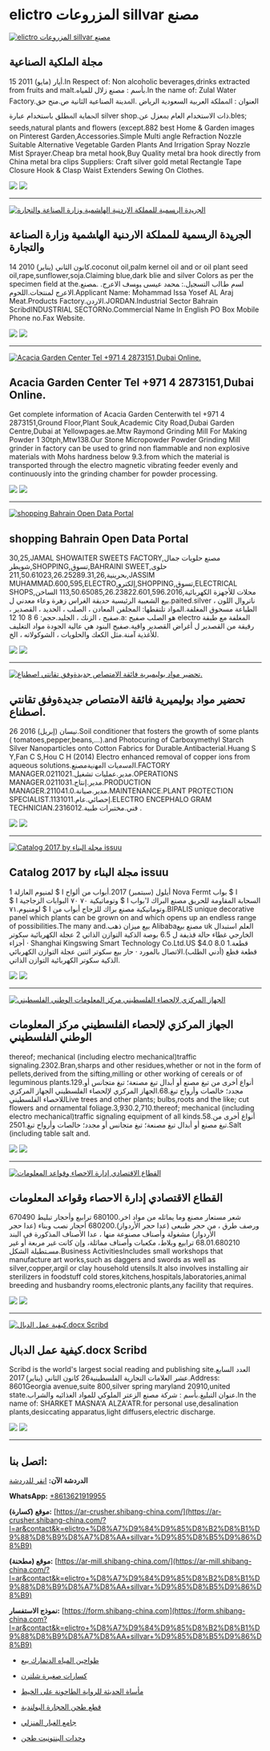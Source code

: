 # elictro المزروعات sillvar مصنع

<a href="https://swt.shibang-china.com/?l=ar&img&k=elictro+%D8%A7%D9%84%D9%85%D8%B2%D8%B1%D9%88%D8%B9%D8%A7%D8%AA+sillvar+%D9%85%D8%B5%D9%86%D8%B9" target="_blank">![elictro المزروعات sillvar مصنع](http://static.shibang-china.com/all-800x300/653.jpg)</a>

## مجلة الملكية الصناعية
15 أيار (مايو) 2011.In Respect of: Non alcoholic beverages,drinks extracted from fruits and malt.ﺑﺄﺳﻢ : ﻣﺼﻨﻊ ﺯﻻﻝ ﻟﻠﻤﻴﺎﻩ.In the name of: Zulal Water Factory.ﺍﻟﻌﻨﻮﺍﻥ : ﺍﳌﻤﻠﻜﺔ ﺍﻟﻌﺮﺑﻴﺔ ﺍﻟﺴﻌﻮﺩﻳﺔ ﺍﻟﺮﻳﺎﺽ .ﺍﳌﺪﻳﻨﺔ ﺍﻟﺼﻨﺎﻋﻴﺔ ﺍﻟﺜﺎﻧﻴﺔ ﺹ.ﻣﻨﺢ ﺣﻖ ﺍﳊﻤﺎﻳﺔ ﺍﳌﻄﻠﻖ ﺑﺎﺳﺘﺨﺪﺍﻡ ﻋﺒﺎﺭﺓ silver shop.ﺫﺍﺕ ﺍﻻﺳﺘﺨﺪﺍﻡ ﺍﻟﻌﺎﻡ ﲟﻌﺰﻝ ﻋﻦ.bles; seeds,natural plants and flowers (except.882 best Home &amp; Garden images on Pinterest Garden,Accessories.Simple Multi angle Refraction Nozzle Suitable Alternative Vegetable Garden Plants And Irrigation Spray Nozzle Mist Sprayer.Cheap bra metal hook,Buy Quality metal bra hook directly from China metal bra clips Suppliers: Craft silver gold metal Rectangle Tape Closure Hook &amp; Clasp Waist Extenders Sewing On Clothes.


<a href="https://whatsapp.shibangsoft.com/WhatsApp.php" target="_blank" title="WhatsApp">![](http://static.shibang-china.com/icon/whatsapp.png)</a> <a href="https://swt.shibang-china.com/?l=ar&icon&k=elictro+%D8%A7%D9%84%D9%85%D8%B2%D8%B1%D9%88%D8%B9%D8%A7%D8%AA+sillvar+%D9%85%D8%B5%D9%86%D8%B9" target="_blank">![](http://static.shibang-china.com/icon/chat-ar.png)</a>

---

<a href="https://swt.shibang-china.com/?l=ar&img&k=elictro+%D8%A7%D9%84%D9%85%D8%B2%D8%B1%D9%88%D8%B9%D8%A7%D8%AA+sillvar+%D9%85%D8%B5%D9%86%D8%B9" target="_blank">![ﺍﻟﺠﺭﻴﺩﺓ ﺍﻟﺭﺴﻤﻴﺔ ﻟﻠﻤﻤﻠﻜﺔ ﺍﻻﺭﺩﻨﻴﺔ ﺍﻟﻬﺎﺸﻤﻴﺔ وزارة الصناعة والتجارة](http://static.shibang-china.com/all-800x300/1099.jpg)</a>

## ﺍﻟﺠﺭﻴﺩﺓ ﺍﻟﺭﺴﻤﻴﺔ ﻟﻠﻤﻤﻠﻜﺔ ﺍﻻﺭﺩﻨﻴﺔ ﺍﻟﻬﺎﺸﻤﻴﺔ وزارة الصناعة والتجارة
14 كانون الثاني (يناير) 2010.coconut oil,palm kernel oil and or oil plant seed oil,rape,sunflower,soja.Claiming blue,dark blie and silver Colors as per the specimen field at the.ﺍﺴﻡ ﻁﺎﻟﺏ ﺍﻟﺘﺴﺠﻴل.: ﻤﺤﻤﺩ ﻋﻴﺴﻰ ﻴﻭﺴﻑ ﺍﻻﻋﺭﺝ. .ﻤﺼﻨﻊ ﺍﻻﻋﺭﺝ ﻟﻤﻨﺘﺠﺎﺕ.ﺍﻟﻠﺤﻭﻡ.Applicant Name: Mohammad Issa Yosef AL Araj Meat.Products Factory.ﺍﻻﺭﺩﻥ.JORDAN.Industrial Sector Bahrain ScribdINDUSTRIAL SECTORNo.Commercial Name In English PO Box Mobile Phone no.Fax Website.


<a href="https://whatsapp.shibangsoft.com/WhatsApp.php" target="_blank" title="WhatsApp">![](http://static.shibang-china.com/icon/whatsapp.png)</a> <a href="https://swt.shibang-china.com/?l=ar&icon&k=elictro+%D8%A7%D9%84%D9%85%D8%B2%D8%B1%D9%88%D8%B9%D8%A7%D8%AA+sillvar+%D9%85%D8%B5%D9%86%D8%B9" target="_blank">![](http://static.shibang-china.com/icon/chat-ar.png)</a>

---

<a href="https://swt.shibang-china.com/?l=ar&img&k=elictro+%D8%A7%D9%84%D9%85%D8%B2%D8%B1%D9%88%D8%B9%D8%A7%D8%AA+sillvar+%D9%85%D8%B5%D9%86%D8%B9" target="_blank">![Acacia Garden Center Tel +971 4 2873151,Dubai Online.](http://static.shibang-china.com/all-800x300/1207.jpg)</a>

## Acacia Garden Center Tel +971 4 2873151,Dubai Online.
Get complete information of Acacia Garden Centerwith tel +971 4 2873151,Ground Floor,Plant Souk,Academic City Road,Dubai Garden Centre,Dubai at Yellowpages.ae.Mtw Raymond Grinding Mill For Making Powder 1 30tph,Mtw138.Our Stone Micropowder Powder Grinding Mill grinder in factory can be used to grind non flammable and non explosive materials with Mohs hardness below 9.3.from which the material is transported through the electro magnetic vibrating feeder evenly and continuously into the grinding chamber for powder processing.


<a href="https://whatsapp.shibangsoft.com/WhatsApp.php" target="_blank" title="WhatsApp">![](http://static.shibang-china.com/icon/whatsapp.png)</a> <a href="https://swt.shibang-china.com/?l=ar&icon&k=elictro+%D8%A7%D9%84%D9%85%D8%B2%D8%B1%D9%88%D8%B9%D8%A7%D8%AA+sillvar+%D9%85%D8%B5%D9%86%D8%B9" target="_blank">![](http://static.shibang-china.com/icon/chat-ar.png)</a>

---

<a href="https://swt.shibang-china.com/?l=ar&img&k=elictro+%D8%A7%D9%84%D9%85%D8%B2%D8%B1%D9%88%D8%B9%D8%A7%D8%AA+sillvar+%D9%85%D8%B5%D9%86%D8%B9" target="_blank">![shopping Bahrain Open Data Portal](http://static.shibang-china.com/all-800x300/356.jpg)</a>

## shopping Bahrain Open Data Portal
30,25,JAMAL SHOWAITER SWEETS FACTORY,مصنع حلويات جمال شويطر,SHOPPING,تسوق,BAHRAINI SWEET,حلوى بحرينية,211,50.61023,26.25289.31,26,JASSIM MUHAMMAD.600,595,ELECTRO,إلكترو,SHOPPING,تسوق,ELECTRICAL SHOPS,محلات للأجهزة الكهربائية,113,50.65085,26.23822.601,596.2016 الساخن بيع الشعبية الرئيسية حديقة الغراس زهرة وعاء معدني ل.paited.silver ناتروال اللون ، الطباعة مسحوق المغلفة.المواد تلتقطها: المجلفن المعادن ، الصلب ، الحديد ، القصدير ، صفيح ، الزنك ، الجليد.حجم: 6 8 10 12.a: هو الصلب صفيح electro المغلفة مع طبقة رقيقة من القصدير ل أغراض القصدير واقية.صفيح البنود هي عالية الجودة مواد التغليف للأغذية آمنة.مثل الكعك والحلويات ، الشوكولاته ، الخ.


<a href="https://whatsapp.shibangsoft.com/WhatsApp.php" target="_blank" title="WhatsApp">![](http://static.shibang-china.com/icon/whatsapp.png)</a> <a href="https://swt.shibang-china.com/?l=ar&icon&k=elictro+%D8%A7%D9%84%D9%85%D8%B2%D8%B1%D9%88%D8%B9%D8%A7%D8%AA+sillvar+%D9%85%D8%B5%D9%86%D8%B9" target="_blank">![](http://static.shibang-china.com/icon/chat-ar.png)</a>

---

<a href="https://swt.shibang-china.com/?l=ar&img&k=elictro+%D8%A7%D9%84%D9%85%D8%B2%D8%B1%D9%88%D8%B9%D8%A7%D8%AA+sillvar+%D9%85%D8%B5%D9%86%D8%B9" target="_blank">![تحضير مواد بوليميرية فائقة الامتصاص جديدةوفق تقانتي اصطناع.](http://static.shibang-china.com/all-800x300/1004.jpg)</a>

## تحضير مواد بوليميرية فائقة الامتصاص جديدةوفق تقانتي اصطناع.
26 نيسان (إبريل) 2016.Soil conditioner that fosters the growth of some plants ( tomatoes,pepper,beans,…).and Photocuring of Carboxymethyl Starch Silver Nanoparticles onto Cotton Fabrics for Durable.Antibacterial.Huang S Y,Fan C S,Hou C H (2014) Electro enhanced removal of copper ions from aqueous solutions.اﻟﻣﺳﻣﯾﺎت اﻟﻣﮭﻧﯾﺔمصنع.FACTORY MANAGER.0211021.مدير.عمليات تشغيل.OPERATIONS MANAGER.0211031.مدير.إنتاج.PRODUCTION MANAGER.211041.0.مدير.صيانة.MAINTENANCE.PLANT PROTECTION SPECIALIST.1131011.إحصائي.عام.ELECTRO ENCEPHALO GRAM TECHNICIAN.2316012.فني.مختبرات طبية .


<a href="https://whatsapp.shibangsoft.com/WhatsApp.php" target="_blank" title="WhatsApp">![](http://static.shibang-china.com/icon/whatsapp.png)</a> <a href="https://swt.shibang-china.com/?l=ar&icon&k=elictro+%D8%A7%D9%84%D9%85%D8%B2%D8%B1%D9%88%D8%B9%D8%A7%D8%AA+sillvar+%D9%85%D8%B5%D9%86%D8%B9" target="_blank">![](http://static.shibang-china.com/icon/chat-ar.png)</a>

---

<a href="https://swt.shibang-china.com/?l=ar&img&k=elictro+%D8%A7%D9%84%D9%85%D8%B2%D8%B1%D9%88%D8%B9%D8%A7%D8%AA+sillvar+%D9%85%D8%B5%D9%86%D8%B9" target="_blank">![Catalog 2017 by مجلة البناء issuu](http://static.shibang-china.com/all-800x300/822.jpg)</a>

## Catalog 2017 by مجلة البناء issuu
1 أيلول (سبتمبر) 2017.أﺑﻮاب ﻣﻦ أﻟﻮاح ا $ ﻟﻤﻨﻴﻮم اﻟﻌﺎزﻟﺔ Nova Fermt ا $ ﺑﻮاب اﻟﺴﺤﺎﺑﺔ اﻟﻤﻘﺎوﻣﺔ ﻟﻠﺤﺮﻳﻖ ﻣﺼﻨﻊ اﻟﺒﺮاك ﻟ&#39;ﺑﻮاب ا $ وﺗﻮﻣﺎﺗﻴﻜﻴﺔ ٧٠ ٧٠ اﻟﺒﻮاﺑﺎت اﻟﺰﺟﺎﺟﻴﺔ ا $ وﺗﻮﻣﺎﺗﻴﻜﻴﺔ ﻣﺼﻨﻊ ﺑﺮاك ﻟﻠﺰﺟﺎج أﺑﻮاب ﻣﻦ ا $ ﻟﻮﻣﻨﻴﻮم.٧١.BIPALIS unique decorative panel which plants can be grown on and which opens up an endless range of possibilities.The many and.بيع ميزان ذهب Alibabaمصنع بيع uk العلم استبدال الخارجي غطاء حالة قذيفة ل 6.5 بوصة الذكية التوازن الذاتي 2 عجلة الكهربائية سكوتر أجزاء &middot; Shanghai Kingswing Smart Technology Co.Ltd.US $4.0 8.0 قطعة.1 قطعة قطع (أدني الطلب).الاتصال بالمورد &middot; حار بيع سكوتر اثنين عجلة التوازن الكهربائي الذكية سكوتر الكهربائية التوازن الذاتي.


<a href="https://whatsapp.shibangsoft.com/WhatsApp.php" target="_blank" title="WhatsApp">![](http://static.shibang-china.com/icon/whatsapp.png)</a> <a href="https://swt.shibang-china.com/?l=ar&icon&k=elictro+%D8%A7%D9%84%D9%85%D8%B2%D8%B1%D9%88%D8%B9%D8%A7%D8%AA+sillvar+%D9%85%D8%B5%D9%86%D8%B9" target="_blank">![](http://static.shibang-china.com/icon/chat-ar.png)</a>

---

<a href="https://swt.shibang-china.com/?l=ar&img&k=elictro+%D8%A7%D9%84%D9%85%D8%B2%D8%B1%D9%88%D8%B9%D8%A7%D8%AA+sillvar+%D9%85%D8%B5%D9%86%D8%B9" target="_blank">![الجهاز المركزي لإلحصاء الفلسطيني مركز المعلومات الوطني الفلسطيني](http://static.shibang-china.com/all-800x300/93.jpg)</a>

## الجهاز المركزي لإلحصاء الفلسطيني مركز المعلومات الوطني الفلسطيني
thereof; mechanical (including electro mechanical)traffic signaling.2302.Bran,sharps and other residues,whether or not in the form of pellets,derived from the sifting,milling or other working of cereals or of leguminous plants.129.أنواع أخرى من تبغ مصنع أو أبدال تبغ مصنعة؛ تبغ متجانس أو مجدد؛ خالصات وأرواح تبغ.68.الجهاز المركزي لإلحصاء الفلسطيني الجهاز المركزي للاحصاء الفلسطينيLive trees and other plants; bulbs,roots and the like; cut flowers and ornamental foliage.3,930.2,710.thereof; mechanical (including electro mechanical)traffic signaling equipment of all kinds.58.أنواع أخرى من تبغ مصنع أو أبدال تبغ مصنعة؛ تبغ متجانس أو مجدد؛ خالصات وأرواح تبغ.2501.Salt (including table salt and.


<a href="https://whatsapp.shibangsoft.com/WhatsApp.php" target="_blank" title="WhatsApp">![](http://static.shibang-china.com/icon/whatsapp.png)</a> <a href="https://swt.shibang-china.com/?l=ar&icon&k=elictro+%D8%A7%D9%84%D9%85%D8%B2%D8%B1%D9%88%D8%B9%D8%A7%D8%AA+sillvar+%D9%85%D8%B5%D9%86%D8%B9" target="_blank">![](http://static.shibang-china.com/icon/chat-ar.png)</a>

---

<a href="https://swt.shibang-china.com/?l=ar&img&k=elictro+%D8%A7%D9%84%D9%85%D8%B2%D8%B1%D9%88%D8%B9%D8%A7%D8%AA+sillvar+%D9%85%D8%B5%D9%86%D8%B9" target="_blank">![القطاع الاقتصادي إدارة الاحصاء وقواعد المعلومات](http://static.shibang-china.com/all-800x300/324.jpg)</a>

## القطاع الاقتصادي إدارة الاحصاء وقواعد المعلومات
670490  شعر مستعار مصنع وما يماثله من مواد اخر.680100 ترابيع وأحجار تبليط ورصف طرق ، من حجر طبيعى (عدا حجر الأردواز).680200 أحجار نصب وبناء (عدا حجر الأردواز) مشغولة وأصناف مصنوعة منها ، عدا الأصناف المذكورة فى البند 68.01.680210  ترابيع وبلاط، مكعبات وأصناف مماثلة، وإن كانت غير مربعة أو غير مسـتطيلة الشكل.Business ActivitiesIncludes small workshops that manufacture art works,such as daggers and swords as well as silver,copper,argil or clay household utensils.It also involves installing air sterilizers in foodstuff cold stores,kitchens,hospitals,laboratories,animal breeding and husbandry rooms,electronic plants,any facility that requires.


<a href="https://whatsapp.shibangsoft.com/WhatsApp.php" target="_blank" title="WhatsApp">![](http://static.shibang-china.com/icon/whatsapp.png)</a> <a href="https://swt.shibang-china.com/?l=ar&icon&k=elictro+%D8%A7%D9%84%D9%85%D8%B2%D8%B1%D9%88%D8%B9%D8%A7%D8%AA+sillvar+%D9%85%D8%B5%D9%86%D8%B9" target="_blank">![](http://static.shibang-china.com/icon/chat-ar.png)</a>

---

<a href="https://swt.shibang-china.com/?l=ar&img&k=elictro+%D8%A7%D9%84%D9%85%D8%B2%D8%B1%D9%88%D8%B9%D8%A7%D8%AA+sillvar+%D9%85%D8%B5%D9%86%D8%B9" target="_blank">![كيفية عمل الدبال.docx Scribd](http://static.shibang-china.com/all-800x300/1165.jpg)</a>

## كيفية عمل الدبال.docx Scribd
Scribd is the world&#39;s largest social reading and publishing site.العدد السابع عشر العلامات التجارية الفلسطينية26 كانون الثاني (يناير) 2017.Address: 8601Georgia avenue,suite 800,silver spring maryland 20910,united state.عنوان التبليغ.بأسم : شركة مصنع الزعتر الملوكي للمواد الغذائيه والشراب.In the name of: SHARKET MASNA&#39;A ALZA&#39;ATR.for personal use,desalination plants,desiccating apparatus,light diffusers,electric discharge.


<a href="https://whatsapp.shibangsoft.com/WhatsApp.php" target="_blank" title="WhatsApp">![](http://static.shibang-china.com/icon/whatsapp.png)</a> <a href="https://swt.shibang-china.com/?l=ar&icon&k=elictro+%D8%A7%D9%84%D9%85%D8%B2%D8%B1%D9%88%D8%B9%D8%A7%D8%AA+sillvar+%D9%85%D8%B5%D9%86%D8%B9" target="_blank">![](http://static.shibang-china.com/icon/chat-ar.png)</a>

---
## اتصل بنا:

**الدردشة الآن:** [انقر للدردشة](https://swt.shibang-china.com?l=ar&contact&k=elictro+%D8%A7%D9%84%D9%85%D8%B2%D8%B1%D9%88%D8%B9%D8%A7%D8%AA+sillvar+%D9%85%D8%B5%D9%86%D8%B9)

**WhatsApp:**  [+8613621919955](https://whatsapp.shibangsoft.com/WhatsApp.php)

**موقع (كسارة):** [https://ar-crusher.shibang-china.com/](https://ar-crusher.shibang-china.com/?l=ar&contact&k=elictro+%D8%A7%D9%84%D9%85%D8%B2%D8%B1%D9%88%D8%B9%D8%A7%D8%AA+sillvar+%D9%85%D8%B5%D9%86%D8%B9)

**موقع (مطحنة):** [https://ar-mill.shibang-china.com/](https://ar-mill.shibang-china.com/?l=ar&contact&k=elictro+%D8%A7%D9%84%D9%85%D8%B2%D8%B1%D9%88%D8%B9%D8%A7%D8%AA+sillvar+%D9%85%D8%B5%D9%86%D8%B9)

**نموذج الاستفسار:** [https://form.shibang-china.com](https://form.shibang-china.com?l=ar&contact&k=elictro+%D8%A7%D9%84%D9%85%D8%B2%D8%B1%D9%88%D8%B9%D8%A7%D8%AA+sillvar+%D9%85%D8%B5%D9%86%D8%B9)

* [طواحين المياه الدنمارك بيع](../26/%D8%B7%D9%88%D8%A7%D8%AD%D9%8A%D9%86%20%D8%A7%D9%84%D9%85%D9%8A%D8%A7%D9%87%20%D8%A7%D9%84%D8%AF%D9%86%D9%85%D8%A7%D8%B1%D9%83%20%D8%A8%D9%8A%D8%B9.md)

* [كسارات صغيرة شلترن](../29/%D9%83%D8%B3%D8%A7%D8%B1%D8%A7%D8%AA%20%D8%B5%D8%BA%D9%8A%D8%B1%D8%A9%20%D8%B4%D9%84%D8%AA%D8%B1%D9%86.md)

* [مأساة الحديثة للرواية الطاحونة على الخيط](../30/%D9%85%D8%A3%D8%B3%D8%A7%D8%A9%20%D8%A7%D9%84%D8%AD%D8%AF%D9%8A%D8%AB%D8%A9%20%D9%84%D9%84%D8%B1%D9%88%D8%A7%D9%8A%D8%A9%20%D8%A7%D9%84%D8%B7%D8%A7%D8%AD%D9%88%D9%86%D8%A9%20%D8%B9%D9%84%D9%89%20%D8%A7%D9%84%D8%AE%D9%8A%D8%B7.md)

* [قطع طحن الحجارة البولندية](../30/%D9%82%D8%B7%D8%B9%20%D8%B7%D8%AD%D9%86%20%D8%A7%D9%84%D8%AD%D8%AC%D8%A7%D8%B1%D8%A9%20%D8%A7%D9%84%D8%A8%D9%88%D9%84%D9%86%D8%AF%D9%8A%D8%A9.md)

* [جامع الغبار المنزلي](../29/%D8%AC%D8%A7%D9%85%D8%B9%20%D8%A7%D9%84%D8%BA%D8%A8%D8%A7%D8%B1%20%D8%A7%D9%84%D9%85%D9%86%D8%B2%D9%84%D9%8A.md)

* [وحدات البنتونيت طحن](../30/%D9%88%D8%AD%D8%AF%D8%A7%D8%AA%20%D8%A7%D9%84%D8%A8%D9%86%D8%AA%D9%88%D9%86%D9%8A%D8%AA%20%D8%B7%D8%AD%D9%86.md)